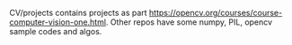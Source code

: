 CV/projects contains projects as part https://opencv.org/courses/course-computer-vision-one.html.
Other repos have some numpy, PIL, opencv sample codes and algos.
